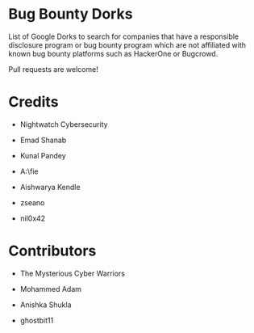 
# Bug Bounty Dorks
List of Google Dorks to search for companies that have a responsible disclosure program or bug bounty program which are not affiliated with known bug bounty platforms such as HackerOne or Bugcrowd.

Pull requests are welcome!

# Credits
 - Nightwatch Cybersecurity

 - Emad Shanab

 - Kunal Pandey

 - A:\fie

 - Aishwarya Kendle

 - zseano

 - nil0x42

# Contributors
 - The Mysterious Cyber Warriors

 - Mohammed Adam

 - Anishka Shukla

 - ghostbit11
